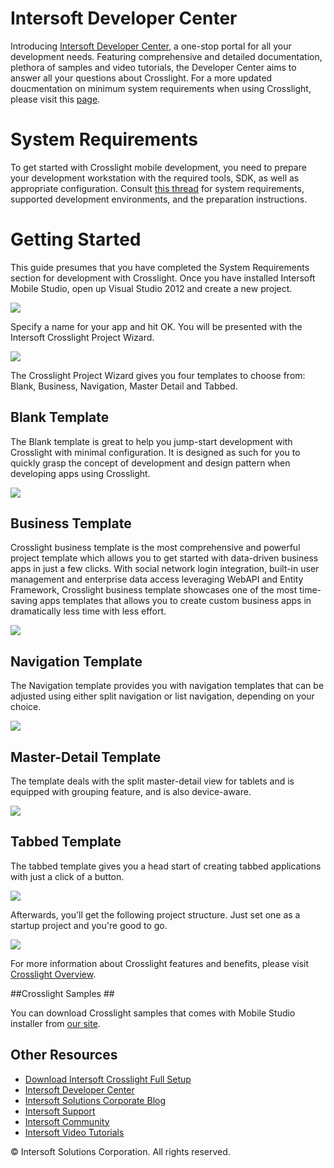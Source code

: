 # Intersoft Developer Center #
Introducing [Intersoft Developer Center](http://developer.intersoftpt.com), a one-stop portal for all your development needs. Featuring comprehensive and detailed documentation, plethora of samples and video tutorials, the Developer Center aims to answer all your questions about Crosslight. For a more updated doucmentation on minimum system requirements when using Crosslight, please visit this [page](http://developer.intersoftpt.com/display/crosslight/System+Requirements).

# System Requirements #
To get started with Crosslight mobile development, you need to prepare your development workstation with the required tools, SDK, as well as appropriate configuration. Consult [this thread](https://intersoftpt.com/Community/Crosslight/Preparing-Your-Development-Environment/) for system requirements, supported development environments, and the preparation instructions.

# Getting Started #

This guide presumes that you have completed the System Requirements section for development with Crosslight. Once you have installed Intersoft Mobile Studio, open up Visual Studio 2012 and create a new project.

![](http://www.intersoftpt.files.wordpress.com/2013/09/crosslight1_thumb.png)

Specify a name for your app and hit OK. You will be presented with the Intersoft Crosslight Project Wizard.

![](http://developer.intersoftpt.com/download/attachments/3972491/Crosslight%20Project%20Wizard.png?version=2&modificationDate=1399288318263&api=v2)

The Crosslight Project Wizard gives you four templates to choose from: Blank, Business, Navigation, Master Detail and Tabbed.

## Blank Template ##

The Blank template is great to help you jump-start development with Crosslight with minimal configuration. It is designed as such for you to quickly grasp the concept of development and design pattern when developing apps using Crosslight.

![](http://intersoftpt.files.wordpress.com/2013/09/blank_thumb.jpg)

## Business Template ##

Crosslight business template is the most comprehensive and powerful project template which allows you to get started with data-driven business apps in just a few clicks. With social network login integration, built-in user management and enterprise data access leveraging WebAPI and Entity Framework, Crosslight business template showcases one of the most time-saving apps templates that allows you to create custom business apps in dramatically less time with less effort. 

![](http://developer.intersoftpt.com/download/attachments/6587307/business.png?version=1&modificationDate=1398419523547&api=v2)

## Navigation Template ##

The Navigation template provides you with navigation templates that can be adjusted using either split navigation or list navigation, depending on your choice.

![](http://intersoftpt.files.wordpress.com/2013/09/navigation_thumb.jpg)

## Master-Detail Template ##

The template deals with the split master-detail view for tablets and is equipped with grouping feature, and is also device-aware.

![](http://intersoftpt.files.wordpress.com/2013/09/master-detail_thumb.jpg)

## Tabbed Template ##

The tabbed template gives you a head start of creating tabbed applications with just a click of a button.

![](http://intersoftpt.files.wordpress.com/2013/09/tabbed_thumb.jpg)

Afterwards, you'll get the following project structure. Just set one as a startup project and you're good to go.

![](http://intersoftpt.files.wordpress.com/2013/09/project-structure_thumb.png)

For more information about Crosslight features and benefits, please visit [Crosslight Overview](http://www.intersoftpt.com/Crosslight).

##Crosslight Samples ##

You can download Crosslight samples that comes with Mobile Studio installer from [our site](http://www.intersoftpt.com/RequestTrial).

## Other Resources ##

* [Download Intersoft Crosslight Full Setup](http://www.intersoftpt.com/RequestTrial)
* [Intersoft Developer Center](http://developer.intersoftpt.com)
* [Intersoft Solutions Corporate Blog](http://intersoftpt.wordpress.com)
* [Intersoft Support](http://intersoftpt.com/Support/)
* [Intersoft Community](http://intersoftpt.com/Community/)
* [Intersoft Video Tutorials](https://www.youtube.com/user/intersoftpt)

© Intersoft Solutions Corporation. All rights reserved.